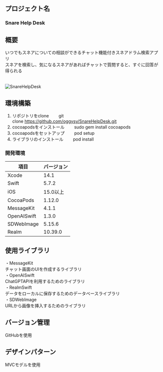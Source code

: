 ## プロジェクト名
### Snare Help Desk

## 概要
いつでもスネアについての相談ができるチャット機能付きスネアドラム検索アプリ<br>
スネアを検索し、気になるスネアがあればチャットで質問すると、すぐに回答が得られる<br>
<br>
<br>
![SnareHelpDesk](https://github.com/oggysy/SnareHelpDesk/assets/93628118/12e67773-ec6b-4462-b45a-99be5f5ea559)


## 環境構築
1. リポジトリをclone
　　git clone https://github.com/oggysy/SnareHelpDesk.git
2. cocoapodsをインストール
　　sudo gem install cocoapods
3. cocoapodsをセットアップ
　　pod setup
4. ライブラリのインストール
　　pod install

### 開発環境
| 項目 | バージョン |
| ---- | -------- |
| Xcode | 14.1 |
| Swift    | 5.7.2 |
| iOS    | 15.0以上 |
| CocoaPods    | 1.12.0 |
| MessageKit | 4.1.1 |
| OpenAISwift | 1.3.0 |
| SDWebImage | 5.15.6 |
| Realm | 10.39.0 |

## 使用ライブラリ
・MessageKit<br>
チャット画面のUIを作成するライブラリ<br>
・OpenAISwift<br>
ChatGPTAPIを利用するためのライブラリ<br>
・RealmSwift<br>
データをローカルに保存するためのデータベースライブラリ<br>
・SDWebImage<br>
URLから画像を挿入するためのライブラリ<br>
## バージョン管理
GitHubを使用
## デザインパターン
MVCモデルを使用
